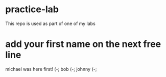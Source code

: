 # practice-lab
This repo is used as part of one of my labs

# add your first name on the next free line
michael was here first! (-;
bob (-;
johnny (-;

